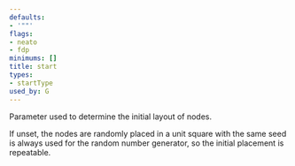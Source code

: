 ```yaml
---
defaults:
- '""'
flags:
- neato
- fdp
minimums: []
title: start
types:
- startType
used_by: G
---
```

Parameter used to determine the initial layout of nodes.

If unset, the nodes are randomly placed in a unit square with the same seed
is always used for the random number generator, so the initial placement is
repeatable.
